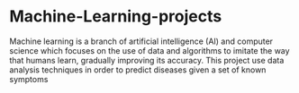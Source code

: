 # Machine-Learning-projects
Machine learning is a branch of artificial intelligence (AI) and computer science which focuses on the use of data and algorithms to imitate the way that humans learn, gradually improving its accuracy.
This project use data analysis techniques in order to predict diseases given a set of known symptoms

